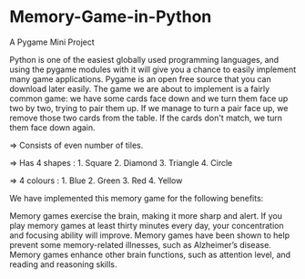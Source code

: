 # Memory-Game-in-Python

A Pygame Mini Project

Python is one of the easiest globally used programming languages, and using the pygame modules with it will give you a chance to easily implement many game applications. Pygame is an open free source that you can download later easily. The game we are about to implement is a fairly common game: we have some cards face down and we turn them face up two by two, trying to pair them up. If we manage to turn a pair face up, we remove those two cards from the table. If the cards don't match, we turn them face down again.

=> Consists of even number of tiles.

=> Has 4 shapes :        1. Square        2. Diamond       3. Triangle       4.  Circle

=> 4 colours :        1. Blue        2. Green       3. Red       4. Yellow 


We have implemented this memory game for the following benefits:

Memory games exercise the brain, making it more sharp and alert. If you play memory games at least thirty minutes every day, your concentration and focusing ability will improve.
Memory games have been shown to help prevent some memory-related illnesses, such as Alzheimer’s disease.
Memory games enhance other brain functions, such as attention level, and reading and reasoning skills.
